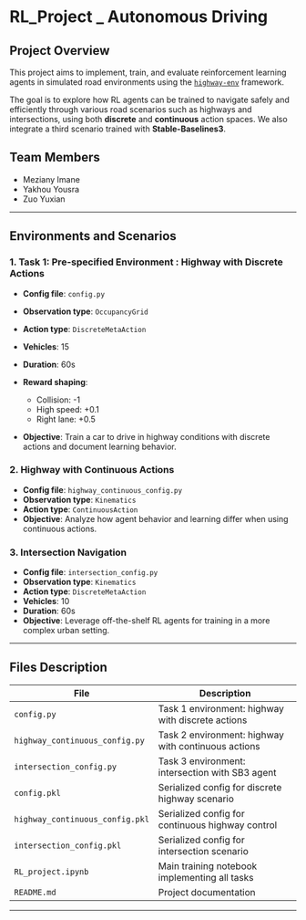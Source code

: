 # RL_Project _ Autonomous Driving


## Project Overview

This project aims to implement, train, and evaluate reinforcement learning agents in simulated road environments using the [`highway-env`](http://highway-env.farama.org/) framework.

The goal is to explore how RL agents can be trained to navigate safely and efficiently through various road scenarios such as highways and intersections, using both **discrete** and **continuous** action spaces. We also integrate a third scenario trained with **Stable-Baselines3**.

## Team Members

- Meziany Imane
- Yakhou Yousra
- Zuo Yuxian

---


## Environments and Scenarios

### 1. Task 1: Pre-specified Environment : **Highway with Discrete Actions**

- **Config file**: `config.py`
- **Observation type**: `OccupancyGrid`
- **Action type**: `DiscreteMetaAction`
- **Vehicles**: 15
- **Duration**: 60s
- **Reward shaping**:

  - Collision: -1
  - High speed: +0.1
  - Right lane: +0.5
- **Objective**: Train a car to drive in highway conditions with discrete actions and document learning behavior.

### 2. **Highway with Continuous Actions**

- **Config file**: `highway_continuous_config.py`
- **Observation type**: `Kinematics`
- **Action type**: `ContinuousAction`
- **Objective**: Analyze how agent behavior and learning differ when using continuous actions.

### 3. **Intersection Navigation**

- **Config file**: `intersection_config.py`
- **Observation type**: `Kinematics`
- **Action type**: `DiscreteMetaAction`
- **Vehicles**: 10
- **Duration**: 60s
- **Objective**: Leverage off-the-shelf RL agents for training in a more complex urban setting.

---

## Files Description

| File                              | Description                                         |
| --------------------------------- | --------------------------------------------------- |
| `config.py`                     | Task 1 environment: highway with discrete actions   |
| `highway_continuous_config.py`  | Task 2 environment: highway with continuous actions |
| `intersection_config.py`        | Task 3 environment: intersection with SB3 agent     |
| `config.pkl`                    | Serialized config for discrete highway scenario     |
| `highway_continuous_config.pkl` | Serialized config for continuous highway control    |
| `intersection_config.pkl`       | Serialized config for intersection scenario         |
| `RL_project.ipynb`              | Main training notebook implementing all tasks       |
| `README.md`                     | Project documentation                               |

---
